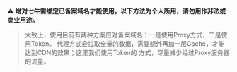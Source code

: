 

**:warning: 增对七牛需绑定已备案域名才能使用，以下方法为个人所用，请勿用作非法或商业用途。**

> 大致上，使用目前有两种方案应对备案域名：一是使用Proxy方式，二是使用Token。
代理方式会拉取全量的数据，需要额外再加一层Cache，才能达到CDN的效果；这里我们使用Token的
方式，尽量减少经过Proxy服务器的流量。

